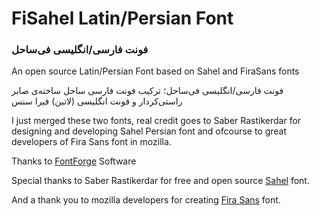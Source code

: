 # FiSahel Latin/Persian Font
### فونت فارسی/انگلیسی فی‌ساحل

An open source Latin/Persian Font based on Sahel and FiraSans fonts

فونت فارسی/انگلیسی فی‌ساحل؛ ترکیب فونت فارسی ساحل ساخته‌ی صابر راستی‌کردار و فونت انگلیسی (لاتین) فیرا سنس

I just merged these two fonts, real credit goes to Saber Rastikerdar for designing and developing Sahel Persian font and ofcourse to great developers of Fira Sans font in mozilla.

Thanks to [FontForge](https://fontforge.org/) Software

Special thanks to Saber Rastikerdar for free and open source [Sahel](https://rastikerdar.github.io/sahel-font/) font.

And a thank you to mozilla developers for creating [Fira Sans](https://github.com/mozilla/Fira) font.
